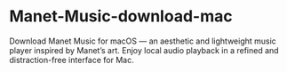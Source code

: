 # Manet-Music-download-mac
Download Manet Music for macOS — an aesthetic and lightweight music player inspired by Manet’s art. Enjoy local audio playback in a refined and distraction-free interface for Mac.
